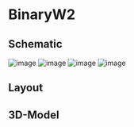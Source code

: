 # BinaryW2
 
## Schematic

![image](https://github.com/KCHBloem/BinaryWatch/assets/71827483/b88b7ead-d863-4748-9978-0d8d76aa423a)
![image](https://github.com/KCHBloem/BinaryWatch/assets/71827483/54c13875-d8b8-4baf-a2c9-66229d67a34e)
![image](https://github.com/KCHBloem/BinaryWatch/assets/71827483/63c4ff23-6784-4994-baaa-0deca7e881b7)
![image](https://github.com/KCHBloem/BinaryWatch/assets/71827483/c87f05ef-207e-476a-9a3f-fbaac8f8ebe5)



## Layout

## 3D-Model
